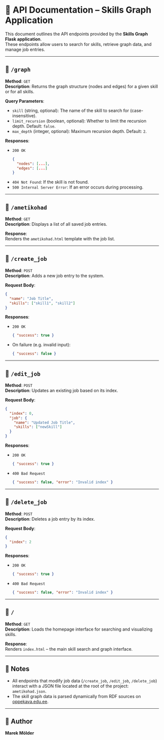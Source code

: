 # 📘 API Documentation – Skills Graph Application

This document outlines the API endpoints provided by the **Skills Graph Flask application**.  
These endpoints allow users to search for skills, retrieve graph data, and manage job entries.

---

## 🔗 `/graph`

**Method**: `GET`  
**Description**: Returns the graph structure (nodes and edges) for a given skill or for all skills.

**Query Parameters**:
- `skill` (string, optional): The name of the skill to search for (case-insensitive).
- `limit_recursion` (boolean, optional): Whether to limit the recursion depth. Default: `false`.
- `max_depth` (integer, optional): Maximum recursion depth. Default: `2`.

**Responses**:
- `200 OK`
  ```json
  {
    "nodes": [...],
    "edges": [...]
  }
  ```
- `404 Not Found`: If the skill is not found.  
- `500 Internal Server Error`: If an error occurs during processing.

---

## 🔗 `/ametikohad`

**Method**: `GET`  
**Description**: Displays a list of all saved job entries.

**Response**:  
Renders the `ametikohad.html` template with the job list.

---

## 🔗 `/create_job`

**Method**: `POST`  
**Description**: Adds a new job entry to the system.

**Request Body**:
```json
{
  "name": "Job Title",
  "skills": ["skill1", "skill2"]
}
```

**Responses**:
- `200 OK`
  ```json
  { "success": true }
  ```
- On failure (e.g. invalid input):
  ```json
  { "success": false }
  ```

---

## 🔗 `/edit_job`

**Method**: `POST`  
**Description**: Updates an existing job based on its index.

**Request Body**:
```json
{
  "index": 0,
  "job": {
    "name": "Updated Job Title",
    "skills": ["newSkill"]
  }
}
```

**Responses**:
- `200 OK`
  ```json
  { "success": true }
  ```
- `400 Bad Request`
  ```json
  { "success": false, "error": "Invalid index" }
  ```

---

## 🔗 `/delete_job`

**Method**: `POST`  
**Description**: Deletes a job entry by its index.

**Request Body**:
```json
{
  "index": 2
}
```

**Responses**:
- `200 OK`
  ```json
  { "success": true }
  ```
- `400 Bad Request`
  ```json
  { "success": false, "error": "Invalid index" }
  ```

---

## 🔗 `/`

**Method**: `GET`  
**Description**: Loads the homepage interface for searching and visualizing skills.

**Response**:  
Renders `index.html` – the main skill search and graph interface.

---

## 📝 Notes

- All endpoints that modify job data (`/create_job`, `/edit_job`, `/delete_job`) interact with a JSON file located at the root of the project: `ametikohad.json`.
- The skill graph data is parsed dynamically from RDF sources on [oppekava.edu.ee](https://oppekava.edu.ee).

---

## 👤 Author

**Marek Mölder**
